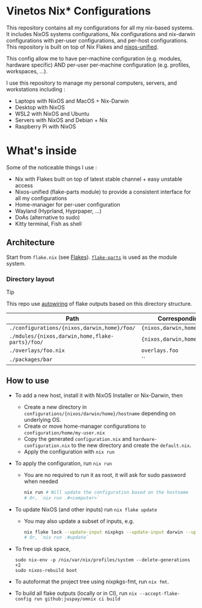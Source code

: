 # Vinetos Nix* Configurations

This repository contains all my configurations for all my nix-based systems.
It includes NixOS systems configurations, Nix configurations and nix-darwin configurations with per-user configurations,
and per-host configurations.
This repository is built on top of Nix Flakes and [nixos-unified](https://github.com/srid/nixos-unified).

This config allow me to have per-machine configuration (e.g. modules, hardware specific) AND per-user per-machine
configuration (e.g. profiles, workspaces, ...).

I use this repository to manage my personal computers, servers, and workstations including :

- Laptops with NixOS and MacOS + Nix-Darwin
- Desktop with NixOS
- WSL2 with NixOS and Ubuntu
- Servers with NixOS and Debian + Nix
- Raspberry Pi with NixOS

# What's inside

Some of the noticeable things I use :

- Nix with Flakes built on top of latest stable channel + easy unstable access
- Nixos-unified (flake-parts module) to provide a consistent interface for all my configurations
- Home-manager for per-user configuration
- Wayland (Hyprland, Hyprpaper, ...)
- DoAs (alternative to sudo)
- Kitty terminal, Fish as shell

## Architecture

Start from `flake.nix` (see [Flakes](https://nixos.wiki/wiki/Flakes)). [`flake-parts`](https://flake.parts/) is used as
the module system.

### Directory layout

> [!TIP]
> This repo use [autowiring](https://nixos-unified.org/autowiring.html) of flake outputs based on this directory
> structure.

| Path                                            | Corresponding flake output              |
|-------------------------------------------------|-----------------------------------------|
| `./configurations/{nixos,darwin,home}/foo/`     | `{nixos,darwin,home}Configurations.foo` |
| `./mdules/{nixos,darwin,home,flake-parts}/foo/` | `{nixos,darwin,home,flake}Modules.foo`  |
| `./overlays/foo.nix`                            | `overlays.foo`                          |
| `./packages/bar`                                | ``                     |

## How to use

- To add a new host, install it with NixOS Installer or Nix-Darwin, then
    - Create a new directory in `configurations/{nixos/darwin/home}/hostname` depending on underlying OS.
    - Create or move home-manager configurations to `configuration/home/my-user.nix`
    - Copy the generated `configuration.nix` and `hardware-configuration.nix` to the new directory and create the
      `default.nix`.
    - Apply the configuration with `nix run`

- To apply the configuration, run `nix run`
    - You are no required to run it as root, it will ask for sudo password when needed
        ```sh
        nix run # Will update the configuration based on the hostname
        # Or, `nix run .#<computer>`
        ```
- To update NixOS (and other inputs) run `nix flake update`
    - You may also update a subset of inputs, e.g.
      ```sh
      nix flake lock --update-input nixpkgs --update-input darwin --update-input home-manager
      # Or, `nix run .#update`
      ```
- To free up disk space,
  ```sh-session
  sudo nix-env -p /nix/var/nix/profiles/system --delete-generations +2
  sudo nixos-rebuild boot
  ```
- To autoformat the project tree using nixpkgs-fmt, run `nix fmt`.
- To build all flake outputs (locally or in CI), run `nix --accept-flake-config run github:juspay/omnix ci build`




